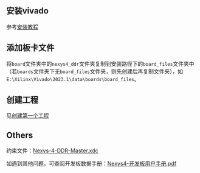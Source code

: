 ## 安装vivado
参考[安装教程](pdf/1.课前准备——vivado开发套件下载安装.pdf)

## 添加板卡文件

将`board`文件夹中的`nexys4_ddr`文件夹复制到安装路径下的`board_files`文件夹中（若`boards`文件夹下无`board_files`文件夹，则先创建后再复制文件夹），如`E:\Xilinx\Vivado\2023.1\data\boards\board_files`。

## 创建工程

见[创建第一个工程](创建第一个工程.md)


## Others
约束文件：[Nexys-4-DDR-Master.xdc](constraints/Nexys-4-DDR-Master.xdc)

如遇到其他问题，可查阅开发板数据手册：[Nexys4-开发板用户手册.pdf](datasheet/Nexys4-开发板用户手册.pdf)
